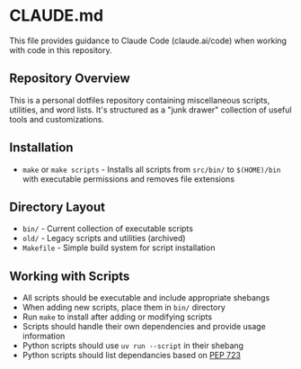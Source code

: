 # CLAUDE.md
This file provides guidance to Claude Code (claude.ai/code) when working with code in this repository.

## Repository Overview
This is a personal dotfiles repository containing miscellaneous scripts, utilities, and word lists. It's structured as a "junk drawer" collection of useful tools and customizations.

## Installation
- `make` or `make scripts` - Installs all scripts from `src/bin/` to `$(HOME)/bin` with executable permissions and removes file extensions

## Directory Layout
- `bin/` - Current collection of executable scripts
- `old/` - Legacy scripts and utilities (archived)
- `Makefile` - Simple build system for script installation

## Working with Scripts
- All scripts should be executable and include appropriate shebangs
- When adding new scripts, place them in `bin/` directory
- Run `make` to install after adding or modifying scripts
- Scripts should handle their own dependencies and provide usage information
- Python scripts should use `uv run --script` in their shebang
- Python scripts should list dependancies based on [PEP 723](https://peps.python.org/pep-0723/)